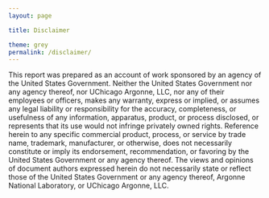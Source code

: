 ```yaml
---
layout: page

title: Disclaimer

theme: grey
permalink: /disclaimer/
---
```



This report was prepared as an account of work sponsored by an agency of the United States Government. Neither the United States Government nor any agency thereof, nor UChicago Argonne, LLC, nor any of their employees or officers, makes any warranty, express or implied, or assumes any legal liability or responsibility for the accuracy, completeness, or usefulness of any information, apparatus, product, or process disclosed, or represents that its use would not infringe privately owned rights. Reference herein to any specific commercial product, process, or service by trade name, trademark, manufacturer, or otherwise, does not necessarily constitute or imply its endorsement, recommendation, or favoring by the United States Government or any agency thereof. The views and opinions of document authors expressed herein do not necessarily state or reflect those of the United States Government or any agency thereof, Argonne National Laboratory, or UChicago Argonne, LLC.
